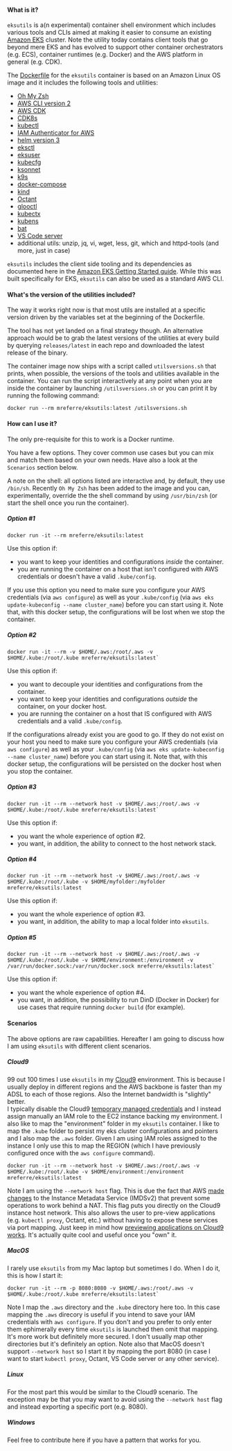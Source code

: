 #### What is it?

`eksutils` is a(n experimental) container shell environment which includes various tools and CLIs aimed at making it easier to consume an existing [Amazon EKS](https://aws.amazon.com/eks/) cluster. Note the utility today contains client tools that go beyond mere EKS and has evolved to support other container orchestrators (e.g. ECS), container runtimes (e.g. Docker) and the AWS platform in general (e.g. CDK).

The [Dockerfile](https://github.com/mreferre/eksutils/blob/master/Dockerfile) for the `eksutils` container is based on an Amazon Linux OS image and it includes the following tools and utilities:
- [Oh My Zsh](https://ohmyz.sh/) 
- [AWS CLI version 2](https://docs.aws.amazon.com/cli/latest/userguide/install-cliv2.html) 
- [AWS CDK](https://github.com/awslabs/aws-cdk)
- [CDK8s](https://cdk8s.io/)
- [kubectl](https://kubernetes.io/docs/tasks/tools/install-kubectl/)
- [IAM Authenticator for AWS](https://github.com/kubernetes-sigs/aws-iam-authenticator)
- [helm version 3](https://github.com/helm/helm)
- [eksctl](https://github.com/weaveworks/eksctl)
- [eksuser](https://github.com/prabhatsharma/eksuser/)
- [kubecfg](https://github.com/ksonnet/kubecfg)
- [ksonnet](https://github.com/ksonnet/ksonnet)
- [k9s](https://k9ss.io/)
- [docker-compose](https://docs.docker.com/compose/)
- [kind](https://kind.sigs.k8s.io/)
- [Octant](https://github.com/vmware-tanzu/octant)
- [glooctl](https://docs.solo.io/gloo/latest/)
- [kubectx](https://github.com/ahmetb/kubectx/)
- [kubens](https://github.com/ahmetb/kubectx/)
- [bat](https://github.com/sharkdp/bat/)
- [VS Code server](https://github.com/cdr/code-server)
- additional utils: unzip, jq, vi, wget, less, git, which and httpd-tools (and more, just in case) 

`eksutils` includes the client side tooling and its dependencies as documented here in the [Amazon EKS Getting Started guide](https://docs.aws.amazon.com/eks/latest/userguide/getting-started.html). While this was built specifically for EKS, `eksutils` can also be used as a standard AWS CLI.

#### What's the version of the utilities included?

The way it works right now is that most utils are installed at a specific version driven by the variables set at the beginning of the Dockerfile. 

The tool has not yet landed on a final strategy though. An alternative approach would be to grab the latest versions of the utilities at every build by querying `releases/latest` in each repo and downloaded the latest release of the binary.  

The container image now ships with a script called `utilsversions.sh` that prints, when possible, the versions of the tools and utilities available in the container. You can run the script interactively at any point when you are inside the container by launching `/utilsversions.sh` or you can print it by running the following command:
```
docker run --rm mreferre/eksutils:latest /utilsversions.sh
```

#### How can I use it?

The only pre-requisite for this to work is a Docker runtime. 

You have a few options. They cover common use cases but you can mix and match them based on your own needs. Have also a look at the `Scenarios` section below. 

A note on the shell: all options listed are interactive and, by default, they use `/bin/sh`. Recently `Oh My Zsh` has been added to the image and you can, experimentally, override the the shell command by using `/usr/bin/zsh` (or start the shell once you run the container).

##### Option #1
```
docker run -it --rm mreferre/eksutils:latest
```
Use this option if:

*  you want to keep your identities and configurations *inside* the container.
*  you are running the container on a host that isn't configured with AWS credentials or doesn't have a valid `.kube/config`. 

If you use this option you need to make sure you configure your AWS credentials (via `aws configure`) as well as your `.kube/config` (via `aws eks update-kubeconfig --name cluster_name`) before you can start using it. Note that, with this docker setup, the configurations will be lost when we stop the container.  

##### Option #2
```
docker run -it --rm -v $HOME/.aws:/root/.aws -v $HOME/.kube:/root/.kube mreferre/eksutils:latest` 
```
Use this option if:

* you want to decouple your identities and configurations from the container. 
* you want to keep your identities and configurations *outside* the container, on your docker host.
* you are running the container on a host that IS configured with AWS credentials and a valid `.kube/config`. 

If the configurations already exist you are good to go. If they do not exist on your host you need to make sure you configure your AWS credentials (via `aws configure`) as well as your `.kube/config` (via `aws eks update-kubeconfig --name cluster_name`) before you can start using it. Note that, with this docker setup, the configurations will be persisted on the docker host when you stop the container. 

##### Option #3
```
docker run -it --rm --network host -v $HOME/.aws:/root/.aws -v $HOME/.kube:/root/.kube mreferre/eksutils:latest`
```
Use this option if:

* you want the whole experience of option #2. 
* you want, in addition, the ability to connect to the host network stack.  

##### Option #4  
```
docker run -it --rm --network host -v $HOME/.aws:/root/.aws -v $HOME/.kube:/root/.kube -v $HOME/myfolder:/myfolder mreferre/eksutils:latest
```
Use this option if:

* you want the whole experience of option #3. 
* you want, in addition, the ability to map a local folder into `eksutils`.

##### Option #5  
```
docker run -it --rm --network host -v $HOME/.aws:/root/.aws -v $HOME/.kube:/root/.kube -v $HOME/environment:/environment -v /var/run/docker.sock:/var/run/docker.sock mreferre/eksutils:latest` 
```
Use this option if:

* you want the whole experience of option #4. 
* you want, in addition, the possibility to run DinD (Docker in Docker) for use cases that require running `docker build` (for example).

#### Scenarios

The above options are raw capabilities. Hereafter I am going to discuss how I am using `eksutils` with different client scenarios. 

##### Cloud9 

99 out 100 times I use `eksutils` in my [Cloud9](https://aws.amazon.com/cloud9/) environment. This is because I usually deploy in different regions and the AWS backbone is faster than my ADSL to each of those regions. Also the Internet bandwidth is "slightly" better.  
I typically disable the Cloud9 [temporary managed credentials](https://docs.aws.amazon.com/cloud9/latest/user-guide/auth-and-access-control.html#auth-and-access-control-temporary-managed-credentials) and I instead assign manually an IAM role to the EC2 instance backing my environment. I also like to map the "environment" folder in my `eksutils` container. I like to map the `.kube` folder to persist my eks cluster configurations and pointers and I also map the `.aws` folder. Given I am using IAM roles assigned to the instance I only use this to map the REGION (which I have previously configured once with the `aws configure` command).  
```
docker run -it --rm --network host -v $HOME/.aws:/root/.aws -v $HOME/.kube:/root/.kube -v $HOME/environment:/environment mreferre/eksutils:latest
```
Note I am using the `--network host` flag. This is due the fact that AWS [made changes](https://aws.amazon.com/blogs/security/defense-in-depth-open-firewalls-reverse-proxies-ssrf-vulnerabilities-ec2-instance-metadata-service/) to the Instance Metadata Service (IMDSv2) that prevent some operations to work behind a NAT. This flag puts you directly on the Cloud9 instance host network. This also allows the user to pre-view applications (e.g. `kubectl proxy`, Octant, etc.) without having to expose these services via port mapping. Just keep in mind how [previewing applications on Cloud9 works](https://docs.aws.amazon.com/cloud9/latest/user-guide/app-preview.html). It's actually quite cool and useful once you "own" it. 

##### MacOS 

I rarely use `eksutils` from my Mac laptop but sometimes I do. When I do it, this is how I start it:
```
docker run -it --rm -p 8080:8080 -v $HOME/.aws:/root/.aws -v $HOME/.kube:/root/.kube mreferre/eksutils:latest`
```
Note I map the `.aws` directory and the `.kube` directory here too. In this case mapping the `.aws` direcory is useful if you intend to save your IAM credentials with `aws configure`. If you don't and you prefer to only enter them ephimerally every time `eksutils` is launched then omit that mapping. It's more work but definitely more secured. I don't usually map other directories but it's definitely an option. Note also that MacOS doesn't support `--network host` so I start it by mapping the port 8080 (in case I want to start `kubectl proxy`, Octant, VS Code server or any other service). 

##### Linux

For the most part this would be similar to the Cloud9 scenario. The exception may be that you may want to avoid using the `--network host` flag and instead exporting a specific port (e.g. 8080). 

##### Windows

Feel free to contribute here if you have a pattern that works for you.
